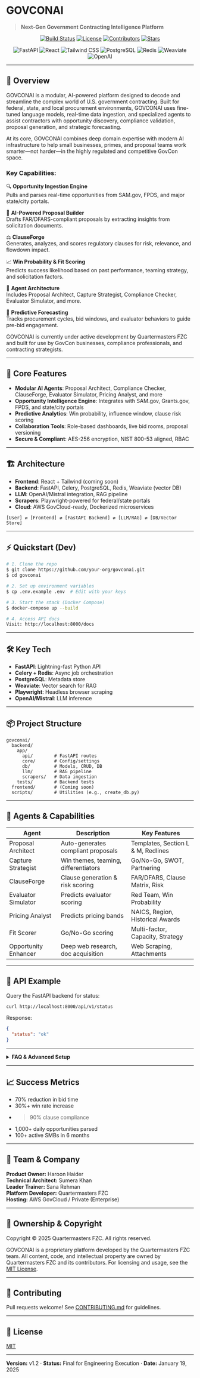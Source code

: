# GOVCONAI

> **Next-Gen Government Contracting Intelligence Platform**

<p align="center">
  <a href="https://github.com/quartermasters/govconai/actions"><img src="https://img.shields.io/github/actions/workflow/status/quartermasters/govconai/ci.yml?branch=master&label=build" alt="Build Status"></a>
  <a href="https://github.com/quartermasters/govconai/blob/master/LICENSE"><img src="https://img.shields.io/github/license/quartermasters/govconai?color=blue" alt="License"></a>
  <a href="https://github.com/quartermasters/govconai/graphs/contributors"><img src="https://img.shields.io/github/contributors/quartermasters/govconai" alt="Contributors"></a>
  <a href="https://github.com/quartermasters/govconai/stargazers"><img src="https://img.shields.io/github/stars/quartermasters/govconai?style=social" alt="Stars"></a>
</p>

<p align="center">
  <img src="https://img.shields.io/badge/FastAPI-005571?logo=fastapi&logoColor=white" alt="FastAPI"/>
  <img src="https://img.shields.io/badge/React-20232A?logo=react&logoColor=61DAFB" alt="React"/>
  <img src="https://img.shields.io/badge/Tailwind_CSS-38B2AC?logo=tailwind-css&logoColor=white" alt="Tailwind CSS"/>
  <img src="https://img.shields.io/badge/PostgreSQL-336791?logo=postgresql&logoColor=white" alt="PostgreSQL"/>
  <img src="https://img.shields.io/badge/Redis-DC382D?logo=redis&logoColor=white" alt="Redis"/>
  <img src="https://img.shields.io/badge/Weaviate-FF9900?logo=weaviate&logoColor=white" alt="Weaviate"/>
  <img src="https://img.shields.io/badge/OpenAI-412991?logo=openai&logoColor=white" alt="OpenAI"/>
</p>

---

## 🧠 Overview

GOVCONAI is a modular, AI-powered platform designed to decode and streamline the complex world of U.S. government contracting. Built for federal, state, and local procurement environments, GOVCONAI uses fine-tuned language models, real-time data ingestion, and specialized agents to assist contractors with opportunity discovery, compliance validation, proposal generation, and strategic forecasting.

At its core, GOVCONAI combines deep domain expertise with modern AI infrastructure to help small businesses, primes, and proposal teams work smarter—not harder—in the highly regulated and competitive GovCon space.

### Key Capabilities:

🔍 **Opportunity Ingestion Engine**  
Pulls and parses real-time opportunities from SAM.gov, FPDS, and major state/city portals.

📄 **AI-Powered Proposal Builder**  
Drafts FAR/DFARS-compliant proposals by extracting insights from solicitation documents.

⚖️ **ClauseForge**  
Generates, analyzes, and scores regulatory clauses for risk, relevance, and flowdown impact.

📈 **Win Probability & Fit Scoring**  
Predicts success likelihood based on past performance, teaming strategy, and solicitation factors.

🤖 **Agent Architecture**  
Includes Proposal Architect, Capture Strategist, Compliance Checker, Evaluator Simulator, and more.

🧩 **Predictive Forecasting**  
Tracks procurement cycles, bid windows, and evaluator behaviors to guide pre-bid engagement.

GOVCONAI is currently under active development by Quartermasters FZC and built for use by GovCon businesses, compliance professionals, and contracting strategists.

---

## 🧠 Core Features

- **Modular AI Agents**: Proposal Architect, Compliance Checker, ClauseForge, Evaluator Simulator, Pricing Analyst, and more
- **Opportunity Intelligence Engine**: Integrates with SAM.gov, Grants.gov, FPDS, and state/city portals
- **Predictive Analytics**: Win probability, influence window, clause risk scoring
- **Collaboration Tools**: Role-based dashboards, live bid rooms, proposal versioning
- **Secure & Compliant**: AES-256 encryption, NIST 800-53 aligned, RBAC

---

## 🏗️ Architecture

- **Frontend**: React + Tailwind (coming soon)
- **Backend**: FastAPI, Celery, PostgreSQL, Redis, Weaviate (vector DB)
- **LLM**: OpenAI/Mistral integration, RAG pipeline
- **Scrapers**: Playwright-powered for federal/state portals
- **Cloud**: AWS GovCloud-ready, Dockerized microservices

```
[User] ⇄ [Frontend] ⇄ [FastAPI Backend] ⇄ [LLM/RAG] ⇄ [DB/Vector Store]
```

---

## ⚡ Quickstart (Dev)

```bash
# 1. Clone the repo
$ git clone https://github.com/your-org/govconai.git
$ cd govconai

# 2. Set up environment variables
$ cp .env.example .env  # Edit with your keys

# 3. Start the stack (Docker Compose)
$ docker-compose up --build

# 4. Access API docs
Visit: http://localhost:8000/docs
```

---

## 🛠️ Key Tech

- **FastAPI**: Lightning-fast Python API
- **Celery + Redis**: Async job orchestration
- **PostgreSQL**: Metadata store
- **Weaviate**: Vector search for RAG
- **Playwright**: Headless browser scraping
- **OpenAI/Mistral**: LLM inference

---

## 📦 Project Structure

```
govconai/
  backend/
    app/
      api/        # FastAPI routes
      core/       # Config/settings
      db/         # Models, CRUD, DB
      llm/        # RAG pipeline
      scrapers/   # Data ingestion
    tests/        # Backend tests
  frontend/       # (Coming soon)
  scripts/        # Utilities (e.g., create_db.py)
```

---

## 🧩 Agents & Capabilities

| Agent                | Description                          | Key Features                       |
| -------------------- | ------------------------------------ | ---------------------------------- |
| Proposal Architect   | Auto-generates compliant proposals   | Templates, Section L & M, Redlines |
| Capture Strategist   | Win themes, teaming, differentiators | Go/No-Go, SWOT, Partnering         |
| ClauseForge          | Clause generation & risk scoring     | FAR/DFARS, Clause Matrix, Risk     |
| Evaluator Simulator  | Predicts evaluator scoring           | Red Team, Win Probability          |
| Pricing Analyst      | Predicts pricing bands               | NAICS, Region, Historical Awards   |
| Fit Scorer           | Go/No-Go scoring                     | Multi-factor, Capacity, Strategy   |
| Opportunity Enhancer | Deep web research, doc acquisition   | Web Scraping, Attachments          |

---

## 🧪 API Example

Query the FastAPI backend for status:

```bash
curl http://localhost:8000/api/v1/status
```

Response:

```json
{
  "status": "ok"
}
```

---

<details>
<summary><strong>FAQ & Advanced Setup</strong></summary>

### How do I run tests?

```bash
cd backend
pytest
```

### How do I contribute a new agent?

1. Fork the repo and create a feature branch.
2. Add your agent in `backend/app/agents/` and register it in the API.
3. Add tests in `backend/tests/`.
4. Open a pull request.

### Where can I get support?

Open an issue or email the team at info@quartermasters.ai

</details>

---

## 📈 Success Metrics

- 70% reduction in bid time
- 30%+ win rate increase
- > 90% clause compliance
- 1,000+ daily opportunities parsed
- 100+ active SMBs in 6 months

---

## 👥 Team & Company

**Product Owner:** Haroon Haider  
**Technical Architect:** Sumera Khan  
**Leader Trainer:** Sana Rehman  
**Platform Developer:** Quartermasters FZC  
**Hosting:** AWS GovCloud / Private (Enterprise)

---

## 🏢 Ownership & Copyright

Copyright © 2025 Quartermasters FZC. All rights reserved.

GOVCONAI is a proprietary platform developed by the Quartermasters FZC team. All content, code, and intellectual property are owned by Quartermasters FZC and its contributors. For licensing and usage, see the [MIT License](LICENSE).

---

## 🤝 Contributing

Pull requests welcome! See [CONTRIBUTING.md](CONTRIBUTING.md) for guidelines.

---

## 📄 License

[MIT](LICENSE)

---

**Version:** v1.2 · **Status:** Final for Engineering Execution · **Date:** January 19, 2025
